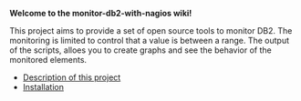 **Welcome to the monitor-db2-with-nagios wiki!**

This project aims to provide a set of open source tools to monitor DB2. The monitoring is limited to control that a value is between a range. The output of the scripts, alloes you to create graphs and see the behavior of the monitored elements.

* [Description of this project](wiki/Description)
* [Installation](wiki/Installation)
